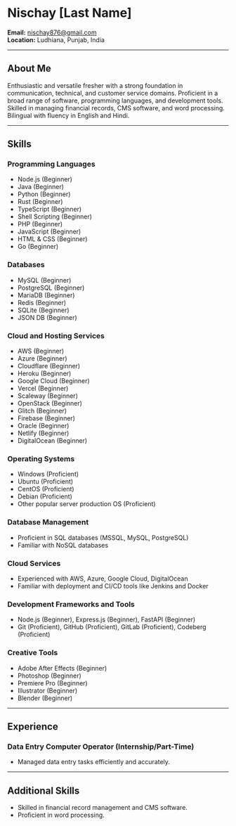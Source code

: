 # Nischay [Last Name]

**Email:** nischay876@gmail.com  
**Location:** Ludhiana, Punjab, India

---

## About Me
Enthusiastic and versatile fresher with a strong foundation in communication, technical, and customer service domains. Proficient in a broad range of software, programming languages, and development tools. Skilled in managing financial records, CMS software, and word processing. Bilingual with fluency in English and Hindi.

---

## Skills

### Programming Languages
- Node.js (Beginner)
- Java (Beginner)
- Python (Beginner)
- Rust (Beginner)
- TypeScript (Beginner)
- Shell Scripting (Beginner)
- PHP (Beginner)
- JavaScript (Beginner)
- HTML & CSS (Beginner)
- Go (Beginner)

### Databases
- MySQL (Beginner)
- PostgreSQL (Beginner)
- MariaDB (Beginner)
- Redis (Beginner)
- SQLite (Beginner)
- JSON DB (Beginner)

### Cloud and Hosting Services
- AWS (Beginner)
- Azure (Beginner)
- Cloudflare (Beginner)
- Heroku (Beginner)
- Google Cloud (Beginner)
- Vercel (Beginner)
- Scaleway (Beginner)
- OpenStack (Beginner)
- Glitch (Beginner)
- Firebase (Beginner)
- Oracle (Beginner)
- Netlify (Beginner)
- DigitalOcean (Beginner)

### Operating Systems
- Windows (Proficient)
- Ubuntu (Proficient)
- CentOS (Proficient)
- Debian (Proficient)
- Other popular server production OS (Proficient)

### Database Management
- Proficient in SQL databases (MSSQL, MySQL, PostgreSQL)
- Familiar with NoSQL databases

### Cloud Services
- Experienced with AWS, Azure, Google Cloud, DigitalOcean
- Familiar with deployment and CI/CD tools like Jenkins and Docker

### Development Frameworks and Tools
- Node.js (Beginner), Express.js (Beginner), FastAPI (Beginner)
- Git (Proficient), GitHub (Proficient), GitLab (Proficient), Codeberg (Proficient)

### Creative Tools
- Adobe After Effects (Beginner)
- Photoshop (Beginner)
- Premiere Pro (Beginner)
- Illustrator (Beginner)
- Blender (Beginner)

---

## Experience

### Data Entry Computer Operator (Internship/Part-Time)
- Managed data entry tasks efficiently and accurately.

---

## Additional Skills
- Skilled in financial record management and CMS software.
- Proficient in word processing.
